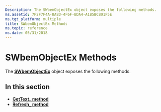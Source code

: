 ```yaml
---
Description: The SWbemObjectEx object exposes the following methods.
ms.assetid: 7F2F7F4A-8A83-4F6F-BDA4-A1B5BCB01F5E
ms.tgt_platform: multiple
title: SWbemObjectEx Methods
ms.topic: reference
ms.date: 05/31/2018
---
```


# SWbemObjectEx Methods

The [**SWbemObjectEx**](swbemobjectex.md) object exposes the following methods.

## In this section

-   [**GetText\_ method**](swbemobjectex-gettext-.md)
-   [**Refresh\_ method**](swbemobjectex-refresh-.md)

 

 



